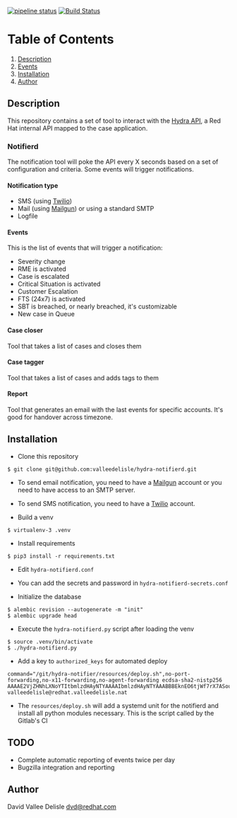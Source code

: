 [![pipeline status](https://gitlab.cee.redhat.com/dvalleed/hydra-notifierd/badges/master/pipeline.svg)](https://gitlab.cee.redhat.com/dvalleed/hydra-notifierd/commits/master)
[![Build Status](https://travis-ci.com/valleedelisle/hydra-notifierd.svg?branch=master)](https://travis-ci.com/valleedelisle/hydra-notifierd)

# Table of Contents
1. [Description](#description)
2. [Events](#events)
3. [Installation](#installation)
4. [Author](#author)

## Description

This repository contains a set of tool to interact with the [Hydra API](https://mojo.redhat.com/groups/cee-integration/blog/2016/12/06/hydra-rest-api), a Red Hat internal API mapped to the case application.

### Notifierd
The notification tool will poke the API every X seconds based on a set of configuration and criteria. Some events will trigger notifications.

#### Notification type
- SMS (using [Twilio](https://www.twilio.com/))
- Mail (using [Mailgun](https://www.mailgun.com/)) or using a standard SMTP
- Logfile

#### Events
This is the list of events that will trigger a notification:
- Severity change
- RME is activated
- Case is escalated
- Critical Situation is activated
- Customer Escalation
- FTS (24x7) is activated
- SBT is breached, or nearly breached, it's customizable
- New case in Queue

#### Case closer
Tool that takes a list of cases and closes them

#### Case tagger
Tool that takes a list of cases and adds tags to them

#### Report
Tool that generates an email with the last events for specific accounts. It's good for handover across timezone.

## Installation

- Clone this repository

```
$ git clone git@github.com:valleedelisle/hydra-notifierd.git
```

- To send email notification, you need to have a [Mailgun](https://www.mailgun.com/) account or you need to have access to an SMTP server.

- To send SMS notification, you need to have a [Twilio](https://www.twilio.com) account.

- Build a venv

```
$ virtualenv-3 .venv
```

- Install requirements

```
$ pip3 install -r requirements.txt
```

- Edit `hydra-notifierd.conf`

- You can add the secrets and password in `hydra-notifierd-secrets.conf`

- Initialize the database
```
$ alembic revision --autogenerate -m "init"
$ alembic upgrade head
```

- Execute the `hydra-notifierd.py` script after loading the venv

```
$ source .venv/bin/activate
$ ./hydra-notifierd.py
```

- Add a key to `authorized_keys` for automated deploy
```
command="/git/hydra-notifier/resources/deploy.sh",no-port-forwarding,no-x11-forwarding,no-agent-forwarding ecdsa-sha2-nistp256 AAAAE2VjZHNhLXNoYTItbmlzdHAyNTYAAAAIbmlzdHAyNTYAAABBBEknEO6tjWf7rX7ASouoPt8cQFkwSBb1kU65ZCX2qzAvgBksrBgE7HtByO827oEBgXUbJ1BET2N5rTfosQ1Hhkk= valleedelisle@redhat.valleedelisle.nat
```

- The `resources/deploy.sh` will add a systemd unit for the notifierd and install all python modules necessary. This is the script called by the Gitlab's CI

## TODO
- Complete automatic reporting of events twice per day
- Bugzilla integration and reporting

## Author
David Vallee Delisle <dvd@redhat.com>
